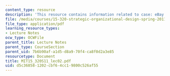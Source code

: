 ```yaml
---
content_type: resource
description: 'This resource contains information related to case: eBay.'
file: /media/courses/15-320-strategic-organizational-design-spring-2011/d5c368581202cbf64cc19800c526af55_MIT15_320S11_lec02.pdf
file_type: application/pdf
learning_resource_types:
- Lecture Notes
ocw_type: OCWFile
parent_title: Lecture Notes
parent_type: CourseSection
parent_uid: 7b6b90af-a1d5-d8a9-70f4-ca8f0d2a3e85
resourcetype: Document
title: MIT15_320S11_lec02.pdf
uid: d5c36858-1202-cbf6-4cc1-9800c526af55
---
```


